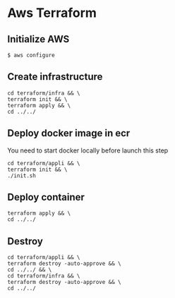 # Aws Terraform

## Initialize AWS

```
$ aws configure
```

## Create infrastructure

```
cd terraform/infra && \
terraform init && \
terraform apply && \
cd ../../
```

## Deploy docker image in ecr

You need to start docker locally before launch this step

```
cd terraform/appli && \
terraform init && \
./init.sh
```

## Deploy container

```
terraform apply && \
cd ../../
```

## Destroy
```
cd terraform/appli && \
terraform destroy -auto-approve && \
cd ../../ && \
cd terraform/infra && \
terraform destroy -auto-approve && \
cd ../../
```
